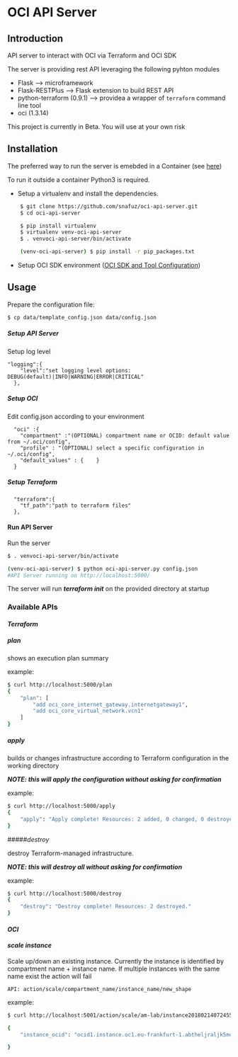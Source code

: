 # OCI API Server
## Introduction

API server to interact with OCI via Terraform and OCI SDK

The server is providing rest API leveraging the following pyhton modules
* Flask --> microframework
* Flask-RESTPlus --> Flask extension to build REST API
* python-terraform (0.9.1) --> providea a wrapper of `terraform` command line tool
* oci (1.3.14)

This project is currently in Beta. You will use at your own risk

## Installation

The preferred way to run the server is emebded in a Container (see [here](container/readme.md))

To run it outside a container Python3 is required.
* Setup a virtualenv and install the dependencies.

```bash
    $ git clone https://github.com/snafuz/oci-api-server.git
    $ cd oci-api-server

    $ pip install virtualenv
    $ virtualenv venv-oci-api-server
    $ . venvoci-api-server/bin/activate

    (venv-oci-api-server) $ pip install -r pip_packages.txt

```

* Setup OCI SDK environment ([OCI SDK and Tool Configuration](https://docs.us-phoenix-1.oraclecloud.com/Content/API/Concepts/sdkconfig.htm))


## Usage
Prepare the configuration file:
```bash
$ cp data/template_config.json data/config.json
```

##### *Setup API Server*
Setup log level
```
"logging":{
    "level":"set logging level options: DEBUG(default)|INFO|WARNING|ERROR|CRITICAL"
  },
```

##### *Setup  OCI*
Edit config.json according to your environment

```
  "oci" :{
    "compartment" :"(OPTIONAL) compartment name or OCID: default value from ~/.oci/config",
    "profile" : "(OPTIONAL) select a specific configuration in  ~/.oci/config",
    "default_values" : {    }
  }
```


#####  *Setup Terraform*

```
  "terraform":{
    "tf_path":"path to terraform files"
  },
```

#### Run API Server
Run the server
```bash
$ . venvoci-api-server/bin/activate

(venv-oci-api-server) $ python oci-api-server.py config.json
#API Server running on http://localhost:5000/

```

The server will run ***terraform init*** on the provided directory at startup

### Available APIs

#### _Terraform_

##### _plan_
shows an execution plan summary

example:

```bash
$ curl http://localhost:5000/plan
{
    "plan": [
        "add oci_core_internet_gateway.internetgateway1",
        "add oci_core_virtual_network.vcn1"
    ]
}
```
##### _apply_
builds or changes infrastructure according to Terraform configuration in the working directory

***NOTE: this will apply the configuration without asking for confirmation***

example:
```bash
$ curl http://localhost:5000/apply
{
    "apply": "Apply complete! Resources: 2 added, 0 changed, 0 destroyed."
}
```
#####_destroy_

destroy Terraform-managed infrastructure.

***NOTE: this will destroy all without asking for confirmation***

example:
```bash
$ curl http://localhost:5000/destroy
{
    "destroy": "Destroy complete! Resources: 2 destroyed."
}
```

#### _OCI_
#### _scale instance_

Scale up/down an existing instance.
Currently the instance is identified by compartment name + instance name. If multiple instances with the same name exist the action will fail

```
API: action/scale/compartment_name/instance_name/new_shape
```
example:
```bash
$ curl http://localhost:5001/action/scale/am-lab/instance20180214072455/VM.Standard1.1

{
    "instance_ocid": "ocid1.instance.oc1.eu-frankfurt-1.abtheljraljk5mq7lf3fpsff4k7zcjgtyuvrlkch7ozzqf4b7fx2vafjaueq"

}
```










